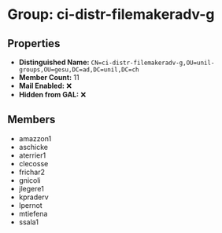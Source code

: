 # Group: ci-distr-filemakeradv-g

## Properties

- **Distinguished Name:** `CN=ci-distr-filemakeradv-g,OU=unil-groups,OU=gesu,DC=ad,DC=unil,DC=ch`
- **Member Count:** 11
- **Mail Enabled:** ❌
- **Hidden from GAL:** ❌

## Members

- amazzon1
- aschicke
- aterrier1
- clecosse
- frichar2
- gnicoli
- jlegere1
- kpraderv
- lpernot
- mtiefena
- ssala1
